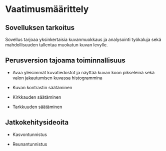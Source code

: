 # Vaatimusmäärittely

## Sovelluksen tarkoitus

Sovellus tarjoaa yksinkertaisia kuvanmuokkaus ja analysointi työkaluja sekä mahdollisuuden tallentaa muokatun kuvan levylle.

## Perusversion tajoama toiminnallisuus

* Avaa yleisimmät kuvatiedostot ja näyttää kuvan koon pikseleinä sekä valon jakautumisen kuvassa histogrammina

* Kuvan kontrastin säätäminen

* Kirkkauden säätäminen

* Tarkkuuden säätäminen

## Jatkokehitysideoita

* Kasvontunnistus

* Reunantunnistus


 
